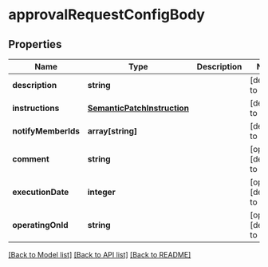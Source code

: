 # approvalRequestConfigBody

## Properties
Name | Type | Description | Notes
------------ | ------------- | ------------- | -------------
**description** | **string** |  | [default to null]
**instructions** | [**SemanticPatchInstruction**](SemanticPatchInstruction.md) |  | [default to null]
**notifyMemberIds** | **array[string]** |  | [default to null]
**comment** | **string** |  | [optional] [default to null]
**executionDate** | **integer** |  | [optional] [default to null]
**operatingOnId** | **string** |  | [optional] [default to null]

[[Back to Model list]](../README.md#documentation-for-models) [[Back to API list]](../README.md#documentation-for-api-endpoints) [[Back to README]](../README.md)


